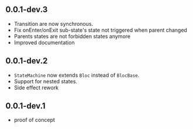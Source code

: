 ## 0.0.1-dev.3
* Transition are now synchronous.
* Fix onEnter/onExit sub-state's state not triggered when parent changed
* Parents states are not forbidden states anymore
* Improved documentation

## 0.0.1-dev.2
* `StateMachine` now extends `Bloc` instead of `BlocBase`.
* Support for nested states.
* Side effect rework

## 0.0.1-dev.1
* proof of concept
